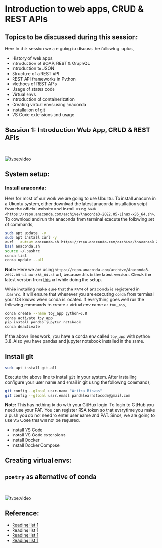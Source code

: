 # __Introduction to web apps, CRUD & REST APIs__

## __Topics to be discussed during this session:__

Here in this session we are going to discuss the following topics,

* History of web apps
* Introduction of SOAP, REST & GraphQL
* Introduction to JSON
* Structure of a REST API
* REST API frameworks in Python
* Methods of REST APIs
* Usage of status code
* Virtual envs
* Introduction of containerization
* Creating virtual envs using anaconda
* Installation of git
* VS Code extensions and usage

## __Session 1: Introduction Web App, CRUD & REST APIs__

&nbsp;

![type:video](https://www.youtube.com/embed/_KL52Z_-j1Y)


## __System setup:__

### __Install anaconda:__

Here for most of our work we are going to use Ubuntu. To install anacona in a Ubuntu system, either download the latest anaconda installation scipt from the official website and install using `bash <https://repo.anaconda.com/archive/Anaconda3-2022.05-Linux-x86_64.sh>`. To download and run the anaconda from terminal execute the following set of commands,

```bash
sudo apt update  -y 
sudo apt install curl -y
curl --output anaconda.sh https://repo.anaconda.com/archive/Anaconda3-2022.05-Linux-x86_64.sh
bash anaconda.sh 
source ~/.bashrc
conda list 
conda update --all
```
__Note:__ Here we are using `https://repo.anaconda.com/archive/Anaconda3-2022.05-Linux-x86_64.sh` url, because this is the latest version. Check the latest version from [this](https://www.anaconda.com/products/distribution#linux) url while doing the setup.

While installing make sure that the `PATH` of anaconda is registered in `.bashrc`. It will ensure that whenever you are executing `conda` from terminal your OS knows when conda is located. If everything goes well run the following commands to create a virtual env name as `tou_app`,

```bash
conda create --name toy_app python=3.8
conda activate toy_app
pip install pandas jupyter notebook
conda deactivate
```
If the above lines work, you have a conda env called `toy_app` with python 3.8. Also you have pandas and jupyter notebook installed in the same.


## __Install git__

```bash
sudo apt install git-all
```
Execute the above line to install `git` in your system. After installing configure your user name and email in git using the following commands,

```bash
git config --global user.name "Aritra Biswas"
git config --global user.email pandalearnstocode@gmail.com
```

__Note:__ This has nothing to do with your GitHub login. To login to GitHub you need use your PAT. You can register RSA token so that everytime you make a push you do not need to enter user name and PAT. Since, we are going to use VS Code this will not be required.



* Install VS Code
* Install VS Code extensions
* Install Docker
* Install Docker Compose

## __Creating virtual envs:__


## __`poetry` as alternative of conda__

&nbsp;

![type:video](https://www.youtube.com/watch?v=G-OAVLBFxbw)

## __Reference__:

* [Reading list 1](https://www.google.com/)
* [Reading list 1](https://www.google.com/)
* [Reading list 1](https://www.google.com/)
* [Reading list 1](https://www.google.com/)
